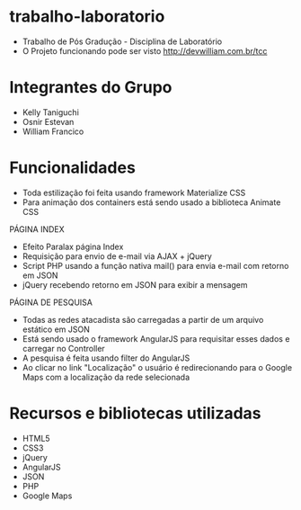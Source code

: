# trabalho-laboratorio
- Trabalho de Pós Gradução - Disciplina de Laboratório
- O Projeto funcionando pode ser visto http://devwilliam.com.br/tcc

# Integrantes do Grupo
- Kelly Taniguchi
- Osnir Estevan
- William Francico

# Funcionalidades
- Toda estilização foi feita usando framework Materialize CSS
- Para animação dos containers está sendo usado a biblioteca Animate CSS

PÁGINA INDEX
- Efeito Paralax página Index
- Requisição para envio de e-mail via AJAX + jQuery
- Script PHP usando a função nativa mail() para envia e-mail com retorno em JSON
- jQuery recebendo retorno em JSON para exibir a mensagem

PÁGINA DE PESQUISA
- Todas as redes atacadista são carregadas a partir de um arquivo estático em JSON
- Está sendo usado o framework AngularJS para requisitar esses dados e carregar no Controller
- A pesquisa é feita usando filter do AngularJS
- Ao clicar no link "Localização" o usuário é redirecionando para o Google Maps com a localização da rede selecionada

# Recursos e bibliotecas utilizadas
- HTML5
- CSS3
- jQuery
- AngularJS
- JSON
- PHP
- Google Maps


